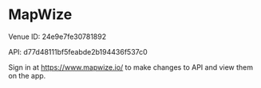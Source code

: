 # MapWize


Venue ID: 24e9e7fe30781892


API: d77d48111bf5feabde2b194436f537c0

Sign in at https://www.mapwize.io/ to make changes to API and view them on the app.

